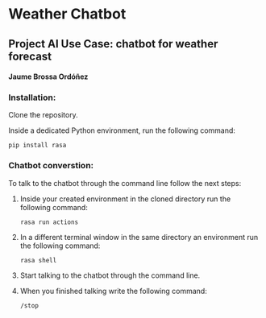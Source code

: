 # Weather Chatbot

## Project AI Use Case: chatbot for weather forecast

#### Jaume Brossa Ordóñez


### Installation:

Clone the repository.

Inside a dedicated Python environment, run the following command:

```pip install rasa```

### Chatbot converstion:

To talk to the chatbot through the command line follow the next steps:

1. Inside your created environment in the cloned directory run the following command:

    ```rasa run actions```

2. In a different terminal window in the same directory an environment run the following command:

    ```rasa shell```

3. Start talking to the chatbot through the command line.
4. When you finished talking write the following command:

    ```/stop```




